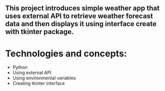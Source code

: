 ## This project introduces simple weather app that uses external API to retrieve weather forecast data and then displays it using interface create with tkinter package.
# Technologies and concepts:
- Python
- Using external API
- Using environmental variables
- Creating tkinter interface
